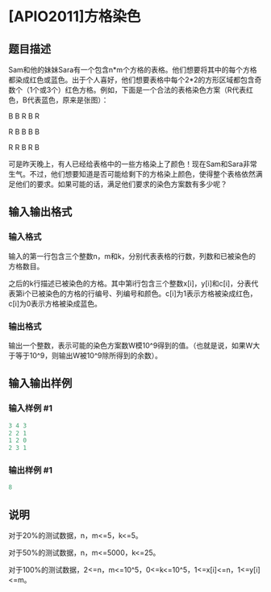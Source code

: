 # [APIO2011]方格染色

## 题目描述

Sam和他的妹妹Sara有一个包含n\*m个方格的表格。他们想要将其中的每个方格都染成红色或蓝色。出于个人喜好，他们想要表格中每个2\*2的方形区域都包含奇数个（1个或3个）红色方格。例如，下面是一个合法的表格染色方案（R代表红色，B代表蓝色，原来是张图）：

B B R B R

R B B B B

R R B R B

可是昨天晚上，有人已经给表格中的一些方格染上了颜色！现在Sam和Sara非常生气。不过，他们想要知道是否可能给剩下的方格染上颜色，使得整个表格依然满足他们的要求。如果可能的话，满足他们要求的染色方案数有多少呢？

## 输入输出格式

### 输入格式

输入的第一行包含三个整数n，m和k，分别代表表格的行数，列数和已被染色的方格数目。

之后的k行描述已被染色的方格。其中第i行包含三个整数x[i]，y[i]和c[i]，分表代表第i个已被染色的方格的行编号、列编号和颜色。c[i]为1表示方格被染成红色，c[i]为0表示方格被染成蓝色。

### 输出格式

输出一个整数，表示可能的染色方案数W模10^9得到的值。（也就是说，如果W大于等于10^9，则输出W被10^9除所得到的余数）。

## 输入输出样例

### 输入样例 #1

```cpp
3 4 3
2 2 1
1 2 0
2 3 1
```


### 输出样例 #1

```cpp
8
```


## 说明

对于20%的测试数据，n，m<=5，k<=5。

对于50%的测试数据，n，m<=5000，k<=25。

对于100%的测试数据，2<=n，m<=10^5，0<=k<=10^5，1<=x[i]<=n，1<=y[i]<=m。


